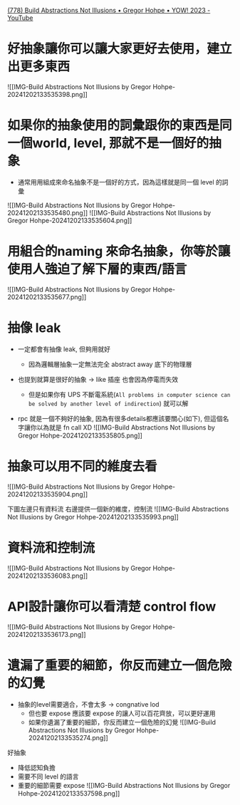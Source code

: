 [(778) Build Abstractions Not Illusions • Gregor Hohpe • YOW! 2023 - YouTube](https://www.youtube.com/watch?v=aWZFRk-w3ng&list=WL&index=3)



# 好抽象讓你可以讓大家更好去使用，建立出更多東西
![[IMG-Build Abstractions Not Illusions by Gregor Hohpe-20241202133535398.png]]


# 如果你的抽象使用的詞彙跟你的東西是同一個world, level, 那就不是一個好的抽象
- 通常用用組成來命名抽象不是一個好的方式，因為這樣就是同一個 level 的詞彙

![[IMG-Build Abstractions Not Illusions by Gregor Hohpe-20241202133535480.png]]
![[IMG-Build Abstractions Not Illusions by Gregor Hohpe-20241202133535604.png]]



# 用組合的naming 來命名抽象，你等於讓使用人強迫了解下層的東西/語言
![[IMG-Build Abstractions Not Illusions by Gregor Hohpe-20241202133535677.png]]


# 抽像 leak


- 一定都會有抽像 leak, 但夠用就好
	- 因為邏輯層抽象一定無法完全 abstract away 底下的物理層
- 也提到就算是很好的抽象 -> like 插座 也會因為停電而失效
	- 但是如果你有 UPS 不斷電系統(`All problems in computer science can be solved by another level of indirection`) 就可以解



- rpc 就是一個不夠好的抽象, 因為有很多details都應該要關心(如下), 但這個名字讓你以為就是 fn call XD
![[IMG-Build Abstractions Not Illusions by Gregor Hohpe-20241202133535805.png]]



# 抽象可以用不同的維度去看
![[IMG-Build Abstractions Not Illusions by Gregor Hohpe-20241202133535904.png]]


下圖左邊只有資料流
右邊提供一個新的維度，控制流
![[IMG-Build Abstractions Not Illusions by Gregor Hohpe-20241202133535993.png]]



# 資料流和控制流
![[IMG-Build Abstractions Not Illusions by Gregor Hohpe-20241202133536083.png]]


# API設計讓你可以看清楚 control flow
![[IMG-Build Abstractions Not Illusions by Gregor Hohpe-20241202133536173.png]]
 



# 遺漏了重要的細節，你反而建立一個危險的幻覺

- 抽象的level需要適合，不會太多 -> congnative lod
	- 但也要 expose 應該要 expose 的讓人可以百花齊放，可以更好運用
	- 如果你遺漏了重要的細節，你反而建立一個危險的幻覺
![[IMG-Build Abstractions Not Illusions by Gregor Hohpe-20241202133535274.png]]


好抽象
- 降低認知負擔
- 需要不同 level 的語言
- 重要的細節需要 expose
![[IMG-Build Abstractions Not Illusions by Gregor Hohpe-20241202133537598.png]]